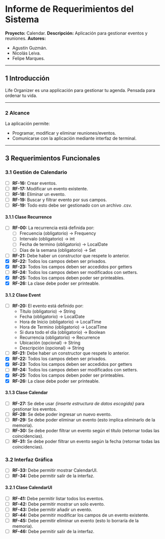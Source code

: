 # **Informe de Requerimientos del Sistema**
**Proyecto:** Calendar.
**Descripción:** Aplicación para gestionar eventos y reuniones.
**Autores:**
- Agustín Guzmán.
- Nicolás Leiva.
- Felipe Marques.

---

## **1 Introducción**
Life Organizer es una applicación para gestionar tu agenda. Pensada para ordenar tu vida.

---

### **2 Alcance**
La aplicación permite:
- Programar, modificar y eliminar reuniones/eventos.
- Comunicarse con la aplicación mediante interfaz de terminal.

---

## **3 Requerimientos Funcionales**

### **3.1 Gestión de Calendario**
- [ ] **RF-16:** Crear eventos.
- [ ] **RF-17:** Modificar un evento existente.
- [ ] **RF-18:** Eliminar un evento.
- [ ] **RF-19:** Buscar y filtrar evento por sus campos.
- [ ] **RF-19:** Todo esto debe ser gestionado con un archivo .csv.

#### **3.1.1 Clase Recurrence**
- [ ] **RF-00:** La recurrencia está definida por:
    - [ ] Frecuencia (obligatorio) -> Frequency
    - [ ] Intervalo (obligatorio) -> int
    - [ ] Fecha de termino (obligatorio) -> LocalDate
    - [ ] Dias de la semana (obligatorio) -> Set<DayOfWeek>
- [ ] **RF-21:** Debe haber un constructor que respete lo anterior.
- [x] **RF-22:** Todos los campos deben ser privados.
- [x] **RF-23:** Todos los campos deben ser accedidos por getters
- [ ] **RF-24:** Todos los campos deben ser modificados con setters.
- [x] **RF-25:** Todos los campos deben poder ser printeables.
- [x] **RF-26:** La clase debe poder ser printeable.

#### **3.1.2 Clase Event**
- [ ] **RF-20:** El evento está definido por:
    - Título (obligatorio) -> String
    - Fecha (obligatorio) -> LocalDate
    - Hora de Inicio (obligatorio) -> LocalTime
    - Hora de Termino (obligatorio) -> LocalTime
    - Si dura todo el día (obligatorio) -> Boolean
    - Recurrencia (obligatorio) -> Recurrence
    - Ubicación (opcional) -> String
    - Descripción (opcional) -> String
- [ ] **RF-21:** Debe haber un constructor que respete lo anterior.
- [x] **RF-22:** Todos los campos deben ser privados.
- [x] **RF-23:** Todos los campos deben ser accedidos por getters
- [ ] **RF-24:** Todos los campos deben ser modificados con setters.
- [x] **RF-25:** Todos los campos deben poder ser printeables.
- [x] **RF-26:** La clase debe poder ser printeable.

#### **3.1.3 Clase Calendar**
- [ ] **RF-27:** Se debe usar *{inserte estructura de datos escogida}* para gestionar los eventos.
- [ ] **RF-28:** Se debe poder ingresar un nuevo evento.
- [ ] **RF-29:** Se debe poder eliminar un evento (esto implica eliminarlo de la memoria).
- [ ] **RF-30:** Se debe poder filtrar un evento según el título (retornar todas las coincidencias).
- [ ] **RF-31:** Se debe poder filtrar un evento según la fecha (retornar todas las coincidencias).

### **3.2 Interfaz Gráfica**
- [ ] **RF-33:** Debe permitir mostrar CalendarUI.
- [ ] **RF-34:** Debe permitir salir de la interfaz.

#### **3.2.1 Clase CalendarUI**
- [ ] **RF-41:** Debe permitir listar todos los eventos.
- [ ] **RF-42:** Debe permitir mostrar un solo evento.
- [ ] **RF-43:** Debe permitir añadir un evento.
- [ ] **RF-44:** Debe permitir modificar los campos de un evento existente.
- [ ] **RF-45:** Debe permitir eliminar un evento (esto lo borraría de la memoria).
- [ ] **RF-46:** Debe permitir salir de la interfaz.

